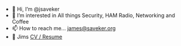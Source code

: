 - 👋 Hi, I’m @jsaveker
- 👀 I’m interested in All things Security, HAM Radio, Networking and Coffee
- 📫 How to reach me... james@saveker.org
- :file_folder: Jims [CV / Resume](Jim_Saveker_OnePager_Feb2023.pdf)

<!---
jsaveker/jsaveker is a ✨ special ✨ repository because its `README.md` (this file) appears on your GitHub profile.
You can click the Preview link to take a look at your changes.
--->
